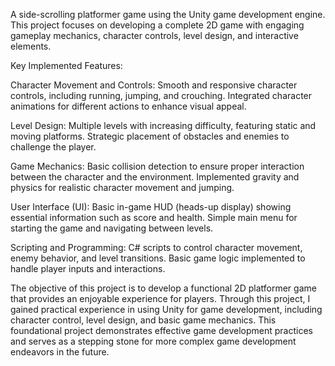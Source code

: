 A side-scrolling platformer game using the Unity game development engine. This project focuses on developing a complete 2D game with engaging gameplay mechanics, character controls, level design, and interactive elements.

Key Implemented Features:

Character Movement and Controls:
Smooth and responsive character controls, including running, jumping, and crouching.
Integrated character animations for different actions to enhance visual appeal.

Level Design:
Multiple levels with increasing difficulty, featuring static and moving platforms.
Strategic placement of obstacles and enemies to challenge the player.

Game Mechanics:
Basic collision detection to ensure proper interaction between the character and the environment.
Implemented gravity and physics for realistic character movement and jumping.

User Interface (UI):
Basic in-game HUD (heads-up display) showing essential information such as score and health.
Simple main menu for starting the game and navigating between levels.

Scripting and Programming:
C# scripts to control character movement, enemy behavior, and level transitions.
Basic game logic implemented to handle player inputs and interactions.

The objective of this project is to develop a functional 2D platformer game that provides an enjoyable experience for players. Through this project, I gained practical experience in using Unity for game development, including character control, level design, and basic game mechanics. This foundational project demonstrates effective game development practices and serves as a stepping stone for more complex game development endeavors in the future.







